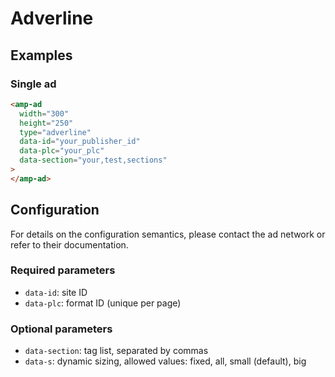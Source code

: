 <!---
Copyright 2015 The AMP HTML Authors. All Rights Reserved.

Licensed under the Apache License, Version 2.0 (the "License");
you may not use this file except in compliance with the License.
You may obtain a copy of the License at

      http://www.apache.org/licenses/LICENSE-2.0

Unless required by applicable law or agreed to in writing, software
distributed under the License is distributed on an "AS-IS" BASIS,
WITHOUT WARRANTIES OR CONDITIONS OF ANY KIND, either express or implied.
See the License for the specific language governing permissions and
limitations under the License.
-->

# Adverline

## Examples

### Single ad

```html
<amp-ad
  width="300"
  height="250"
  type="adverline"
  data-id="your_publisher_id"
  data-plc="your_plc"
  data-section="your,test,sections"
>
</amp-ad>
```

## Configuration

For details on the configuration semantics, please contact the ad network or refer to their documentation.

### Required parameters

- `data-id`: site ID
- `data-plc`: format ID (unique per page)

### Optional parameters

- `data-section`: tag list, separated by commas
- `data-s`: dynamic sizing, allowed values: fixed, all, small (default), big
